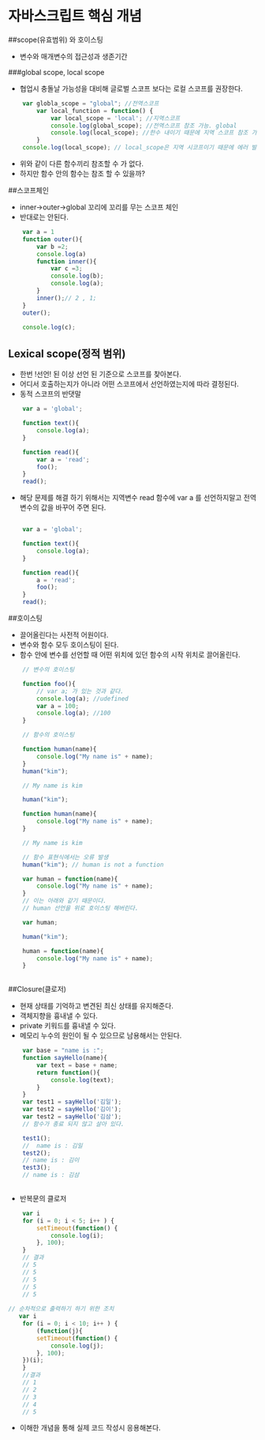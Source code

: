# 자바스크립트 핵심 개념

##scope(유효범위) 와 호이스팅
- 변수와 매개변수의 접근성과 생존기간
 
###global scope, local scope

- 협업시 충돌날 가능성을 대비해 글로벌 스코프 보다는 로컬 스코프를 권장한다.

```js
    var globla_scope = "global"; //전역스코프
        var local_function = function() {
            var local_scope = 'local'; //지역스코프
            console.log(global_scope); //전역스코프 참조 가능. global
            console.log(local_scope); //한수 내이기 때문에 지역 스코프 참조 가능 local
        }
    console.log(local_scope); // local_scope은 지역 시코프이기 때문에 에러 발생

```
- 위와 같이 다른 함수끼리 참조할 수 가 없다.
- 하지만 함수 안의 함수는 참조 할 수 있을까?

##스코프체인

- inner->outer->global 꼬리에 꼬리를 무는 스코프 체인
- 반대로는 안된다.

```js
    var a = 1
    function outer(){
        var b =2;
        console.log(a)
        function inner(){
            var c =3;
            console.log(b);
            console.log(a);
        }
        inner();// 2 , 1;
    }
    outer();

    console.log(c);
```
## Lexical scope(정적 범위)
- 한번 !선언! 된 이상 선언 된 기준으로 스코프를 찾아본다. 
-  어디서 호출하는지가 아니라 어떤 스코프에서 선언하였는지에 따라 결정된다.
- 동적 스코프의 반댓말
```js
    var a = 'global';

    function text(){
        console.log(a); 
    }

    function read(){
        var a = 'read';
        foo();
    }
    read();
```
- 해당 문제를 해결 하기 위해서는 지역변수 read 함수에 var a 를 선언하지말고 전역 변수의 값을 바꾸어 주면 된다.

```js

    var a = 'global';

    function text(){
        console.log(a); 
    }

    function read(){
        a = 'read';
        foo();
    }
    read();


```
##호이스팅

- 끌어올린다는 사전적 어원이다.
- 변수와 함수 모두 호이스팅이 된다.
- 함수 안에 변수를 선언할 때 어떤 위치에 있던 함수의 시작 위치로 끌어올린다.

```js
    // 변수의 호이스팅

    function foo(){
        // var a; 가 있는 것과 같다.
        console.log(a); //udefined
        var a = 100;
        console.log(a); //100
    }

    // 함수의 호이스팅

    function human(name){
        console.log("My name is" + name);
    }
    human("kim");

    // My name is kim

    human("kim");

    function human(name){
        console.log("My name is" + name);
    }

    // My name is kim

    // 함수 표현식에서는 오류 발생
    human("kim"); // human is not a function

    var human = function(name){
        console.log("My name is" + name);
    }
    // 이는 아래와 같기 때문이다.
    // human 선언을 위로 호이스팅 해버린다.

    var human;

    human("kim");

    human = function(name){
        console.log("My name is" + name);
    }
    
```

##Closure(클로저)

- 현재 상태를 기억하고 변견된 최신 상태를 유지해준다.
- 객체지향을 흉내낼 수 있다.
- private 키워드를 흉내낼 수 있다.
- 메모리 누수의 원인이 될 수 있으므로 남용해서는 안된다.

```js
    var base = "name is :";
    function sayHello(name){
        var text = base + name;
        return function(){
            console.log(text);
        }
    }
    var test1 = sayHello('김일');
    var test2 = sayHello('김이');
    var test2 = sayHello('김삼');
    // 함수가 종료 되지 않고 살아 있다.

    test1();
    //  name is : 김일
    test2();
    // name is : 김이
    test3();
    // name is : 김삼
    
```

- 반복문의 클로저

```js
    var i
    for (i = 0; i < 5; i++ ) {
        setTimeout(function() {
            console.log(i);
        }, 100);
    }
    // 결과
    // 5
    // 5
    // 5
    // 5
    // 5
   
// 순차적으로 출력하기 하기 위한 조치
   var i
    for (i = 0; i < 10; i++ ) {
        (function(j){
        setTimeout(function() {
            console.log(j);
        }, 100);
    })(i);
    }
    //결과
    // 1
    // 2
    // 3
    // 4
    // 5
```
- 이해한 개념을 통해 실제 코드 작성시 응용해본다.


